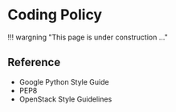 # Coding Policy

!!! wargning "This page is under construction ..."

## Reference
+ Google Python Style Guide
+ PEP8
+ OpenStack Style Guidelines
